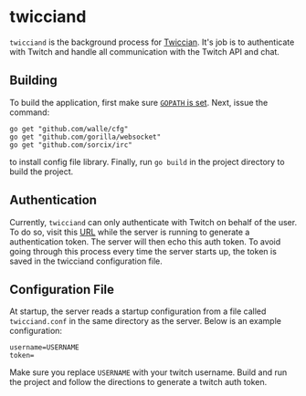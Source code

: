 # twicciand

`twicciand` is the background process for [Twiccian](https://github.com/octotep/twiccian). It's job is to authenticate
with Twitch and handle all communication with the Twitch API and chat.

## Building

To build the application, first make sure [`GOPATH` is
set](https://golang.org/doc/code.html). Next, issue the command:

```
go get "github.com/walle/cfg"
go get "github.com/gorilla/websocket"
go get "github.com/sorcix/irc"
```

to install config file library. Finally, run `go build` in
the project directory to build the project.

## Authentication

Currently, `twicciand` can only authenticate with Twitch on behalf of the user.
To do so, visit this
[URL](https://api.twitch.tv/kraken/oauth2/authorize?response_type=token&client_id=mya9g4l7ucpsbwe2sjlj749d4hqzvvj&redirect_uri=http://localhost:19210/&scope=user_read+user_follows_edit+channel_read+user_subscriptions+chat_login)
 while the server is running to generate a authentication token. The server
 will then echo this auth token. To avoid going through this process every time
 the server starts up, the token is saved in the twicciand configuration file.

## Configuration File

At startup, the server reads a startup configuration from a file called
`twicciand.conf` in the same directory as the server. Below is an example
configuration:

```
username=USERNAME
token=
```

Make sure you replace `USERNAME` with your twitch username. Build and run the project and follow the directions to generate a twitch auth token.

